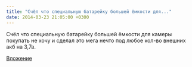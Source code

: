 ```yaml
---
title: "Счёл что специальную батарейку большей ёмкости для..."
date: 2014-03-23 21:05:00 +0300
---
```


Счёл что специальную батарейку большей ёмкости для камеры покупать не хочу и сделал это мега нечто под любое кол-во внешних акб на 3,7в.

[Вложение](https://vk.com/photo41076938_325622718)

